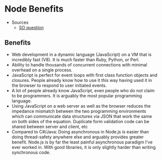 Node Benefits
========================
- Sources
    - [SO question](http://stackoverflow.com/questions/1884724/what-is-node-js/6782438#6782438)

## Benefits
- Web development in a dynamic language (JavaScript) on a VM that is incredibly fast (V8). It is much faster than Ruby, Python, or Perl.
- Ability to handle thousands of concurrent connections with minimal overhead on a single process.
- JavaScript is perfect for event loops with first class function objects and closures. People already know how to use it this way having used it in the browser to respond to user initiated events.
- A lot of people already know JavaScript, even people who do not claim to be programmers. It is arguably the most popular programming language.
- Using JavaScript on a web server as well as the browser reduces the impedance mismatch between the two programming environments which can communicate data structures via JSON that work the same on both sides of the equation. Duplicate form validation code can be shared between server and client, etc
- Compared to C#/Java: Doing asynchronous in Node.js is easier than doing thread-safety anywhere else and arguably provides greater benefit. Node.js is by far the least painful asynchronous paradigm I've ever worked in. With good libraries, it is only slightly harder than writing synchronous code.